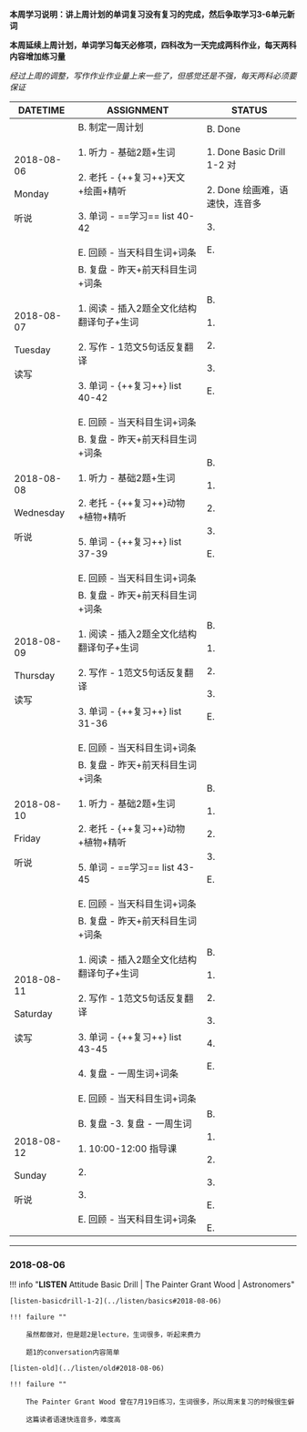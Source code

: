 **本周学习说明：讲上周计划的单词复习没有复习的完成，然后争取学习3-6单元新词**

**本周延续上周计划，单词学习每天必修项，四科改为一天完成两科作业，每天两科内容增加练习量**

*经过上周的调整，写作作业作业量上来一些了，但感觉还是不强，每天两科必须要保证*


DATETIME |  ASSIGNMENT | STATUS
------------ | ------------- | -------------
2018-08-06 <br><br> Monday<br><br>听说 | B.  制定一周计划<br><br>1. 听力 - 基础2题+生词<br><br> 2. 老托 - {++复习++}天文+绘画+精听<br><br>3. 单词 - ==学习== list 40-42 <br><br>E. 回顾 - 当天科目生词+词条 | B. Done<br><br>1. Done Basic Drill 1-2 对<br><br>2. Done 绘画难，语速快，连音多<br><br>3. <br><br>E.
2018-08-07 <br><br> Tuesday<br><br>读写 | B. 复盘 - 昨天+前天科目生词+词条<br><br> 1. 阅读 - 插入2题全文化结构翻译句子+生词<br><br>2. 写作 - 1范文5句话反复翻译<br><br>3. 单词 - {++复习++} list 40-42 <br><br>E. 回顾 - 当天科目生词+词条 | B. <br><br>1. <br><br>2. <br><br>3. <br><br>E.
2018-08-08 <br><br> Wednesday<br><br>听说  | B. 复盘 - 昨天+前天科目生词+词条<br><br>1. 听力 - 基础2题+生词<br><br> 2. 老托 - {++复习++}动物+植物+精听<br><br>5. 单词 - {++复习++} list 37-39 <br><br>E. 回顾 - 当天科目生词+词条 | B. <br><br>1. <br><br>2. <br><br>3. <br><br>E.
2018-08-09 <br><br> Thursday <br><br>读写 | B. 复盘 - 昨天+前天科目生词+词条<br><br>1. 阅读 - 插入2题全文化结构翻译句子+生词<br><br>2. 写作 - 1范文5句话反复翻译<br><br>3. 单词 - {++复习++} list 31-36 <br><br>E. 回顾 - 当天科目生词+词条 | B. <br><br>1. <br><br>2. <br><br>3. <br><br>E.
2018-08-10 <br><br> Friday <br><br>听说 | B. 复盘 - 昨天+前天科目生词+词条 <br><br>1. 听力 - 基础2题+生词<br><br> 2. 老托 - {++复习++}动物+植物+精听<br><br>5. 单词 - ==学习== list 43-45 <br><br>E. 回顾 - 当天科目生词+词条 | B. <br><br>1. <br><br>2. <br><br>3. <br><br>E.
2018-08-11 <br><br> Saturday <br><br>读写 | B. 复盘 - 昨天+前天科目生词+词条<br><br>1. 阅读 - 插入2题全文化结构翻译句子+生词<br><br>2. 写作 - 1范文5句话反复翻译<br><br>3. 单词 - {++复习++} list 43-45<br><br>4. 复盘 - 一周生词+词条<br><br>E. 回顾 - 当天科目生词+词条 | B. <br><br>1. <br><br>2. <br><br>3. <br><br>4. <br><br>E.
2018-08-12 <br><br> Sunday<br><br>听说  | B. 复盘 -3. 复盘 - 一周生词<br><br>1. 10:00-12:00 指导课<br><br>2. <br><br>3. <br><br>E. 回顾 - 当天科目生词+词条 | B. <br><br>1. <br><br>2. <br><br>3. <br><br>E. <br><br>E.


----

### 2018-08-06
        
!!! info "**LISTEN** Attitude Basic Drill | The Painter Grant Wood | Astronomers"
    
    [listen-basicdrill-1-2](../listen/basics#2018-08-06)
    
    !!! failure ""
    
        虽然都做对，但是题2是lecture，生词很多，听起来费力
        
        题1的conversation内容简单
    
    [listen-old](../listen/old#2018-08-06)
    
    !!! failure ""
    
        The Painter Grant Wood 曾在7月19日练习，生词很多，所以周末复习的时候很生僻
        
        这篇读者语速快连音多，难度高
    
    
